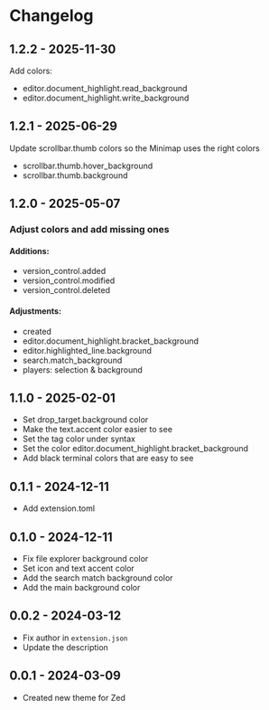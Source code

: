 # Changelog

## 1.2.2 - 2025-11-30

Add colors:

- editor.document_highlight.read_background
- editor.document_highlight.write_background

## 1.2.1 - 2025-06-29

Update scrollbar.thumb colors so the Minimap uses the right colors

- scrollbar.thumb.hover_background
- scrollbar.thumb.background

## 1.2.0 - 2025-05-07

### Adjust colors and add missing ones

#### Additions:

- version_control.added
- version_control.modified
- version_control.deleted

#### Adjustments:

- created
- editor.document_highlight.bracket_background
- editor.highlighted_line.background
- search.match_background
- players: selection & background

## 1.1.0 - 2025-02-01

- Set drop_target.background color
- Make the text.accent color easier to see
- Set the tag color under syntax
- Set the color editor.document_highlight.bracket_background
- Add black terminal colors that are easy to see

## 0.1.1 - 2024-12-11

- Add extension.toml

## 0.1.0 - 2024-12-11

- Fix file explorer background color
- Set icon and text accent color
- Add the search match background color
- Add the main background color

## 0.0.2 - 2024-03-12

- Fix author in `extension.json`
- Update the description

## 0.0.1 - 2024-03-09

- Created new theme for Zed
